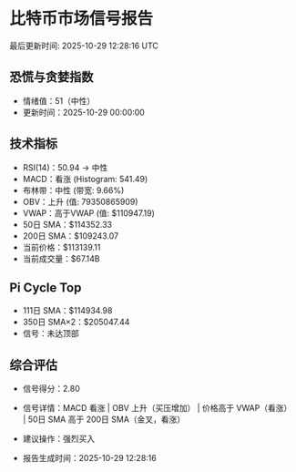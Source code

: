 # 比特币市场信号报告

最后更新时间: 2025-10-29 12:28:16 UTC

## 恐慌与贪婪指数
- 情绪值：51（中性）
- 更新时间：2025-10-29 00:00:00

## 技术指标
- RSI(14)：50.94 → 中性
- MACD：看涨 (Histogram: 541.49)
- 布林带：中性 (带宽: 9.66%)
- OBV：上升 (值: 79350865909)
- VWAP：高于VWAP (值: $110947.19)
- 50日 SMA：$114352.33
- 200日 SMA：$109243.07
- 当前价格：$113139.11
- 当前成交量：$67.14B

## Pi Cycle Top
- 111日 SMA：$114934.98
- 350日 SMA×2：$205047.44
- 信号：未达顶部

## 综合评估
- 信号得分：2.80
- 信号详情：MACD 看涨 | OBV 上升（买压增加） | 价格高于 VWAP（看涨） | 50日 SMA 高于 200日 SMA（金叉，看涨）
- 建议操作：强烈买入

- 报告生成时间：2025-10-29 12:28:16